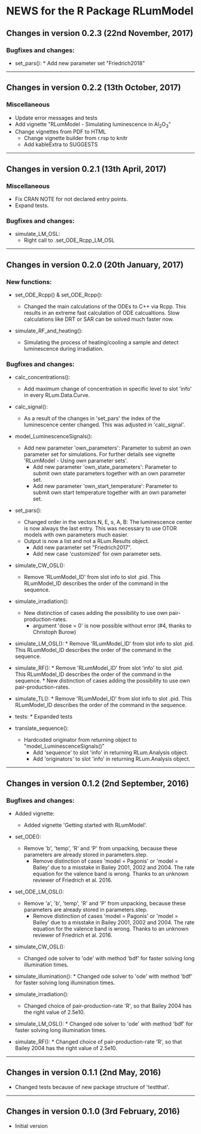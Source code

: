 # NEWS for the R Package RLumModel

## Changes in version 0.2.3 (22nd November, 2017)

### Bugfixes and changes:

* set_pars():
	  * Add new parameter set "Friedrich2018"

____________________________________________________________________________________
  
## Changes in version 0.2.2 (13th October, 2017)

### Miscellaneous
  
* Update error messages and tests
* Add vignette "RLumModel - Simulating luminescence in Al<sub>2</sub>O<sub>3</sub>"
* Change vignettes from PDF to HTML
    * Change vignette builder from r.rsp to knitr
    * Add kableExtra to SUGGESTS

____________________________________________________________________________________
  
## Changes in version 0.2.1 (13th April, 2017)

### Miscellaneous

* Fix CRAN NOTE for not declared entry points.
* Expand tests.

### Bugfixes and changes:
  
* simulate_LM_OSL:
    * Right call to .set_ODE_Rcpp_LM_OSL

____________________________________________________________________________________

## Changes in version 0.2.0 (20th January, 2017)

### New functions:

* set_ODE_Rcpp() & set_ODE_Rcpp():
    * Changed the main calculations of the ODEs to C++ via Rcpp. This results in an extreme fast calculation of ODE calcualtions. Slow calculations like DRT or SAR can be solved much faster now.

* simulate_RF_and_heating():
    * Simulating the process of heating/cooling a sample and detect luminescence during irradiation.

### Bugfixes and changes:
* calc_concentrations():
    * Add maximum change of concentration in specific level to slot 'info' in every RLum.Data.Curve.

* calc_signal():
    * As a result of the changes in 'set_pars' the index of the luminescence center changed. This was adjusted in 'calc_signal'.

* model_LuminescenceSignals():
    * Add new parameter 'own_parameters': Parameter to submit an own parameter set for simulations. For further details see
	   vignette 'RLumModel - Using own parameter sets'.
	  * Add new parameter 'own_state_parameters': Parameter to submit own state parameters together with an own parameter set.
	  * Add new parameter 'own_start_temperature': Parameter to submit own start temperature together with an own parameter set.

* set_pars():
    * Changed order in the vectors N, E, s, A, B: The luminescence center is now always the last entry.
	   This was necessary to use OTOR models with own parameters much easier.
    * Output is now a list and not a RLum.Results object.
	  * Add new parameter set "Friedrich2017".
	  * Add new case 'customized' for own parameter sets.

* simulate_CW_OSL():
    * Remove 'RLumModel_ID' from slot info to slot .pid. This RLumModel_ID describes the order of the command in the sequence.

* simulate_irradiation():
    * New distinction of cases adding the possibility to use own pair-production-rates.
	  * argument 'dose = 0' is now possible without error (#4, thanks to Christoph Burow)

* simulate_LM_OSL():
	  * Remove 'RLumModel_ID' from slot info to slot .pid. This RLumModel_ID describes the order of the command in the sequence.

* simulate_RF():
	  * Remove 'RLumModel_ID' from slot 'info' to slot .pid. This RLumModel_ID describes the order of the command in the sequence.
	  * New distinction of cases adding the possibility to use own pair-production-rates.

* simulate_TL():
	  * Remove 'RLumModel_ID' from slot info to slot .pid. This RLumModel_ID describes the order of the command in the sequence.

* tests:
	  * Expanded tests

* translate_sequence():
    * Hardcoded originator from returning object to "model_LuminescenceSignals()"
	  * Add 'sequence' to slot 'info' in returning RLum.Analysis object.
	  * Add 'originators' to slot 'info' in returning RLum.Analysis object.
	  
____________________________________________________________________________________

## Changes in version 0.1.2 (2nd September, 2016)

### Bugfixes and changes:

* Added vignette:
    * Added vignette 'Getting started with RLumModel'.

* set_ODE():
    * Remove 'b', 'temp', 'R' and 'P' from unpacking, because these parameters are already stored in parameters.step.
	  * Remove distinction of cases 'model = Pagonis' or 'model = Bailey' due to a misstake in Bailey 2001, 2002 and 2004. The rate equation for the valence band is wrong. Thanks to an unknown reviewer of Friedrich et al. 2016.

* set_ODE_LM_OSL():
    * Remove 'a', 'b', 'temp', 'R' and 'P' from unpacking, because these parameters are already stored in parameters.step.
	  * Remove distinction of cases 'model = Pagonis' or 'model = Bailey' due to a misstake in Bailey 2001, 2002 and 2004. The rate equation for the valence band is wrong. Thanks to an unknown reviewer of Friedrich et al. 2016.

* simulate_CW_OSL():
    * Changed ode solver to 'ode' with method 'bdf' for faster solving long illumination times.
    
* simulate_illumination():
	  * Changed ode solver to 'ode' with method 'bdf' for faster solving long illumination times.
	  
* simulate_irradiation():
    * Changed choice of pair-production-rate 'R', so that Bailey 2004 has the right value of 2.5e10.

* simulate_LM_OSL():
	  * Changed ode solver to 'ode' with method 'bdf' for faster solving long illumination times.
	    
* simulate_RF():
	  * Changed choice of pair-production-rate 'R', so that Bailey 2004 has the right value of 2.5e10.
	  
____________________________________________________________________________________

## Changes in version 0.1.1 (2nd May, 2016)

* Changed tests because of new package structure of 'testthat'.

____________________________________________________________________________________

## Changes in version 0.1.0 (3rd February, 2016)

* Initial version